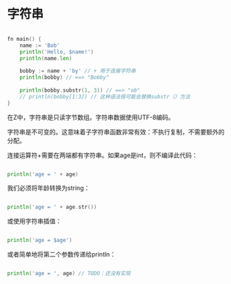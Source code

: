 # 字符串

```go

fn main() { 
    name := 'Bob' 
    println('Hello, $name!') 
    println(name.len) 
	
    bobby := name + 'by' // + 用于连接字符串  
    println(bobby) // ==> "Bobby"  
	
    println(bobby.substr(1, 3)) // ==> "ob"  
    // println(bobby[1:3]) // 这种语法很可能会替换substr（）方法  
} 

```



在Z中，字符串是只读字节数组。字符串数据使用UTF-8编码。

字符串是不可变的。这意味着子字符串函数非常有效：不执行复制，不需要额外的分配。

连接运算符+需要在两端都有字符串。如果age是int，则不编译此代码：

```go

println('age = ' + age)

```

我们必须将年龄转换为string：

```go

println('age = ' + age.str())

```

或使用字符串插值：

```go

println('age = $age')

```

或者简单地将第二个参数传递给println：

```go

println('age = ', age) // TODO：还没有实现

```